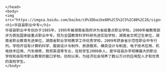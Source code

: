 <script>
var _hmt = _hmt || [];
(function() {
  var hm = document.createElement("script");
  hm.src = "https://hm.baidu.com/hm.js?b90fdbaa24cdd65d97960d2037ea2b8b";
  var s = document.getElementsByTagName("script")[0]; 
  s.parentNode.insertBefore(hm, s);
})();
</script>


<html>
	<head>
	
	</head>
	<body>
	<img src="https://imgsa.baidu.com/baike/c0%3Dbaike80%2C5%2C5%2C80%2C26/sign=0d60523f83d6277ffd1f3a6a49517455/b90e7bec54e736d1a54f4a8c9f504fc2d46269d2.jpg">
	<h1>华容县职业中专</h1>
	华容县职业中专创办于1985年，1995年被湖南省政府评为省级重点职业学校。2000年被教育部评为首批国家级重点职业中专。现为全国教育科学科研先进实验学校，湖南省文明卫生单位，湖南省职业教育先进单位，湖南省职业学校教学工作优秀学校。2009年跻身省示范性职业中专行列。学校开设有计算机科学、服装设计与制作、旅游服务、模具设计与制造、电子技术应用、机电技术应用、汽车维修、商贸英语等专业，在校学生2000余人，是华容县办学规模最大的职业学校和岳阳市职业教育的窗口学校。创校以来，为经济社会培养了数以万计的应用型人才和优秀的高校学生。
	</body>
</html>

